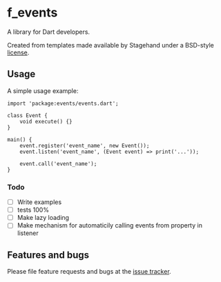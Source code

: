 # f_events

A library for Dart developers.

Created from templates made available by Stagehand under a BSD-style
[license](https://github.com/dart-lang/stagehand/blob/master/LICENSE).

## Usage

A simple usage example:

    import 'package:events/events.dart';
    
    class Event {
        void execute() {}
    }

    main() {
        event.register('event_name', new Event());
        event.listen('event_name', (Event event) => print('...'));
        
        event.call('event_name');
    }
    
### Todo

- [ ] Write examples
- [ ] tests 100%
- [ ] Make lazy loading
- [ ] Make mechanism for automaticily calling events from property in listener

## Features and bugs

Please file feature requests and bugs at the [issue tracker][tracker].

[tracker]: http://example.com/issues/replaceme
